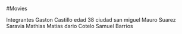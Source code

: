 #Movies

Integrantes
Gaston Castillo  edad 38 ciudad san miguel
Mauro Suarez
Saravia Mathias
Matias dario Cotelo
Samuel Barrios